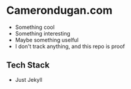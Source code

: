 # Camerondugan.com

 + Something cool
 + Something interesting
 + Maybe something uselful
 + I don't track anything, and this repo is proof

## Tech Stack

 + Just Jekyll
